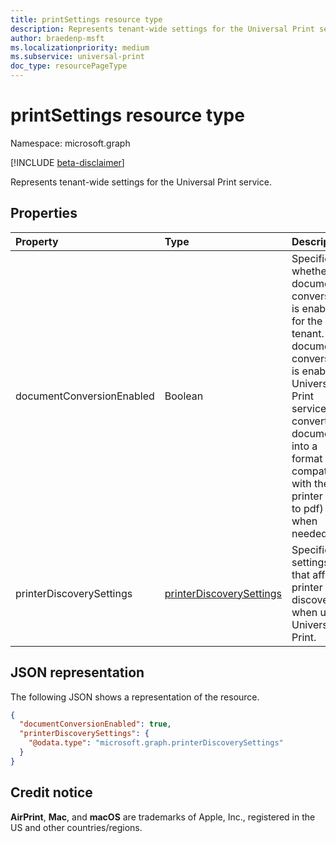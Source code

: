 ```yaml
---
title: printSettings resource type
description: Represents tenant-wide settings for the Universal Print service.
author: braedenp-msft
ms.localizationpriority: medium
ms.subservice: universal-print
doc_type: resourcePageType
---
```


# printSettings resource type

Namespace: microsoft.graph

[!INCLUDE [beta-disclaimer](../../includes/beta-disclaimer.md)]

Represents tenant-wide settings for the Universal Print service.

## Properties
| Property     | Type        | Description |
|:-------------|:------------|:------------|
|documentConversionEnabled|Boolean|Specifies whether document conversion is enabled for the tenant. If document conversion is enabled, Universal Print service converts documents into a format compatible with the printer (xps to pdf) when needed.|
|printerDiscoverySettings|[printerDiscoverySettings](../resources/printerdiscoverysettings.md)|Specifies settings that affect printer discovery when using Universal Print.|

## JSON representation

The following JSON shows a representation of the resource.
<!-- {
  "blockType": "resource",
  "optionalProperties": [

  ],
  "@odata.type": "microsoft.graph.printSettings"
}-->

```json
{
  "documentConversionEnabled": true,
  "printerDiscoverySettings": {
    "@odata.type": "microsoft.graph.printerDiscoverySettings"
  }
}
```

## Credit notice

**AirPrint**, **Mac**, and **macOS** are trademarks of Apple, Inc., registered in the US and other countries/regions.
